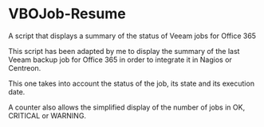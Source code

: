 # VBOJob-Resume
A script that displays a summary of the status of Veeam jobs for Office 365

This script has been adapted by me to display the summary of the last Veeam backup job for Office 365 in order to integrate it in Nagios or Centreon.

This one takes into account the status of the job, its state and its execution date.

A counter also allows the simplified display of the number of jobs in OK, CRITICAL or WARNING.
